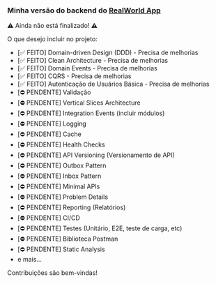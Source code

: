 
### Minha versão do backend do [RealWorld App](https://github.com/gothinkster/realworld)

⚠ Ainda não está finalizado! ⚠  

O que desejo incluir no projeto:  
- [✅ FEITO] Domain-driven Design (DDD) - Precisa de melhorias  
- [✅ FEITO] Clean Architecture - Precisa de melhorias  
- [✅ FEITO] Domain Events - Precisa de melhorias  
- [✅ FEITO] CQRS - Precisa de melhorias  
- [✅ FEITO] Autenticação de Usuários Básica - Precisa de melhorias  
- [⛔ PENDENTE] Validação  
- [⛔ PENDENTE] Vertical Slices Architecture  
- [⛔ PENDENTE] Integration Events  (incluir módulos)
- [⛔ PENDENTE] Logging  
- [⛔ PENDENTE] Cache  
- [⛔ PENDENTE] Health Checks  
- [⛔ PENDENTE] API Versioning (Versionamento de API)  
- [⛔ PENDENTE] Outbox Pattern  
- [⛔ PENDENTE] Inbox Pattern  
- [⛔ PENDENTE] Minimal APIs  
- [⛔ PENDENTE] Problem Details  
- [⛔ PENDENTE] Reporting (Relatórios)  
- [⛔ PENDENTE] CI/CD  
- [⛔ PENDENTE] Testes (Unitário, E2E, teste de carga, etc)  
- [⛔ PENDENTE] Biblioteca Postman  
- [⛔ PENDENTE] Static Analysis  
- e mais...  

Contribuições são bem-vindas!  

